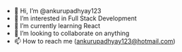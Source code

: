 - 👋 Hi, I’m @ankurupadhyay123
- 👀 I’m interested in Full Stack Development
- 🌱 I’m currently learning React
- 💞️ I’m looking to collaborate on anything
- 📫 How to reach me (ankurupadhyay123@hotmail.com) 

<!---
ankurupadhyay123/ankurupadhyay123 is a ✨ special ✨ repository because its `README.md` (this file) appears on your GitHub profile.
You can click the Preview link to take a look at your changes.
--->
